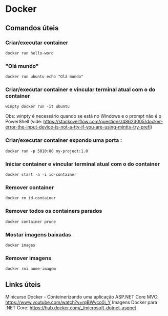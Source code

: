# Docker

## Comandos úteis

### Criar/executar container
```
docker run hello-word
```

### "Olá mundo"
```
docker run ubuntu echo "Olá mundo"
```

### Criar/executar container e vincular terminal atual com o do container 
```
winpty docker run -it ubuntu
```
Obs: winpty é necessário quando se está no Windows e o prompt não é o PowerShell (vide: https://stackoverflow.com/questions/48623005/docker-error-the-input-device-is-not-a-tty-if-you-are-using-mintty-try-prefi)

### Criar/executar container expondo uma porta <destino>:<origem>
```
docker run -p 5010:80 my-project:1.0
```

### Iniciar container e vincular terminal atual com o do container
```
docker start -a -i id-container
```

### Remover container
```
docker rm id-container
```

### Remover todos os containers parados
```
docker container prune
```

### Mostar imagens baixadas
```
docker images
```

### Remover imagens
```
docker rmi nome-imagem
```

## Links úteis
Minicurso Docker - Conteinerizando uma aplicação ASP.NET Core MVC: https://www.youtube.com/watch?v=rqBWvco0i_Y
Imagens Docker para .NET Core: https://hub.docker.com/_/microsoft-dotnet-aspnet